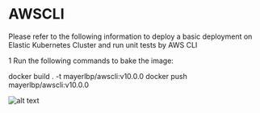 # AWSCLI

Please refer to the following information to deploy a basic deployment on Elastic Kubernetes Cluster and run unit tests by AWS CLI

1 Run the following commands to bake the image:

  docker build . -t mayerlbp/awscli:v10.0.0
  docker push mayerlbp/awscli:v10.0.0
  
  ![alt text](https://github.com/mayerll/AWSCLI/tree/main/image/pic5.png?raw=true)
